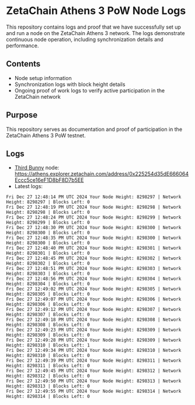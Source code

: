 # ZetaChain Athens 3 PoW Node Logs
This repository contains logs and proof that we have successfully set up and run a node on the ZetaChain Athens 3 network. The logs demonstrate continuous node operation, including synchronization details and performance.

## Contents
- Node setup information
- Synchronization logs with block height details
- Ongoing proof of work logs to verify active participation in the ZetaChain network

## Purpose
This repository serves as documentation and proof of participation in the ZetaChain Athens 3 PoW testnet.

## Logs

- [Third Bunny](https://thirdbunny.xyz/) node: https://athens.explorer.zetachain.com/address/0x225254d35dE666064Eccc5ce16eF1D8bF8D7b5EE
- Latest logs:
```
Fri Dec 27 12:48:14 PM UTC 2024 Your Node Height: 8298297 | Network Height: 8298297 | Blocks Left: 0
Fri Dec 27 12:48:19 PM UTC 2024 Your Node Height: 8298298 | Network Height: 8298298 | Blocks Left: 0
Fri Dec 27 12:48:24 PM UTC 2024 Your Node Height: 8298299 | Network Height: 8298299 | Blocks Left: 0
Fri Dec 27 12:48:30 PM UTC 2024 Your Node Height: 8298300 | Network Height: 8298300 | Blocks Left: 0
Fri Dec 27 12:48:35 PM UTC 2024 Your Node Height: 8298300 | Network Height: 8298300 | Blocks Left: 0
Fri Dec 27 12:48:40 PM UTC 2024 Your Node Height: 8298301 | Network Height: 8298301 | Blocks Left: 0
Fri Dec 27 12:48:45 PM UTC 2024 Your Node Height: 8298302 | Network Height: 8298302 | Blocks Left: 0
Fri Dec 27 12:48:51 PM UTC 2024 Your Node Height: 8298303 | Network Height: 8298303 | Blocks Left: 0
Fri Dec 27 12:48:56 PM UTC 2024 Your Node Height: 8298304 | Network Height: 8298304 | Blocks Left: 0
Fri Dec 27 12:49:02 PM UTC 2024 Your Node Height: 8298305 | Network Height: 8298305 | Blocks Left: 0
Fri Dec 27 12:49:07 PM UTC 2024 Your Node Height: 8298306 | Network Height: 8298306 | Blocks Left: 0
Fri Dec 27 12:49:12 PM UTC 2024 Your Node Height: 8298307 | Network Height: 8298307 | Blocks Left: 0
Fri Dec 27 12:49:18 PM UTC 2024 Your Node Height: 8298308 | Network Height: 8298308 | Blocks Left: 0
Fri Dec 27 12:49:23 PM UTC 2024 Your Node Height: 8298309 | Network Height: 8298309 | Blocks Left: 0
Fri Dec 27 12:49:28 PM UTC 2024 Your Node Height: 8298309 | Network Height: 8298310 | Blocks Left: 1
Fri Dec 27 12:49:34 PM UTC 2024 Your Node Height: 8298310 | Network Height: 8298310 | Blocks Left: 0
Fri Dec 27 12:49:39 PM UTC 2024 Your Node Height: 8298311 | Network Height: 8298311 | Blocks Left: 0
Fri Dec 27 12:49:45 PM UTC 2024 Your Node Height: 8298312 | Network Height: 8298312 | Blocks Left: 0
Fri Dec 27 12:49:50 PM UTC 2024 Your Node Height: 8298313 | Network Height: 8298313 | Blocks Left: 0
Fri Dec 27 12:49:55 PM UTC 2024 Your Node Height: 8298314 | Network Height: 8298314 | Blocks Left: 0
```
